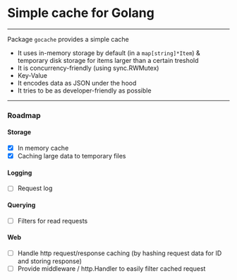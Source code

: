# Simple cache for Golang

---

Package `gocache` provides a simple cache

- It uses in-memory storage by default (in a `map[string]*Item`) & temporary disk storage for items larger than a certain treshold
- It is concurrency-friendly (using sync.RWMutex)
- Key-Value
- It encodes data as JSON under the hood
- It tries to be as developer-friendly as possible

---

### Roadmap

#### Storage

- [x] In memory cache
- [x] Caching large data to temporary files

#### Logging

- [ ] Request log

#### Querying

- [ ] Filters for read requests

#### Web

- [ ] Handle http request/response caching (by hashing request data for ID and storing response)
- [ ] Provide middleware / http.Handler to easily filter cached request
